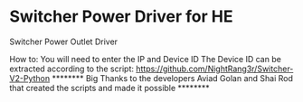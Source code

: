 # Switcher Power Driver for HE

Switcher Power Outlet Driver

How to:
You will need to enter the IP and Device ID
The Device ID can be extracted according to the script: https://github.com/NightRang3r/Switcher-V2-Python
******** Big Thanks to the developers Aviad Golan and Shai Rod that created the scripts and made it possible ********
